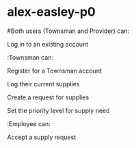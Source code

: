# alex-easley-p0
#Both users (Townsman and Provider) can:

Log in to an existing account

:Townsman can:

Register for a Townsman account

Log their current supplies

Create a request for supplies

Set the priority level for supply need

:Employee can:

Accept a supply request

